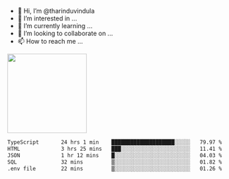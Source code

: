 - 👋 Hi, I’m @tharinduvindula
- 👀 I’m interested in ...
- 🌱 I’m currently learning ...
- 💞️ I’m looking to collaborate on ...
- 📫 How to reach me ...

<!---
tharinduvindula/tharinduvindula is a ✨ special ✨ repository because its `README.md` (this file) appears on your GitHub profile.
You can click the Preview link to take a look at your changes.
--->

<img height="180em" src="https://github-readme-stats.vercel.app/api?username=tharinduvindula&show_icons=true&hide_border=false&&count_private=true&include_all_commits=true" />


<!--START_SECTION:waka-->

```txt
TypeScript       24 hrs 1 min    ████████████████████░░░░░   79.97 %
HTML             3 hrs 25 mins   ███░░░░░░░░░░░░░░░░░░░░░░   11.41 %
JSON             1 hr 12 mins    █░░░░░░░░░░░░░░░░░░░░░░░░   04.03 %
SQL              32 mins         ▒░░░░░░░░░░░░░░░░░░░░░░░░   01.82 %
.env file        22 mins         ▒░░░░░░░░░░░░░░░░░░░░░░░░   01.26 %
```

<!--END_SECTION:waka-->
